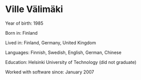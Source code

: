# Ville Välimäki

Year of birth: 1985

Born in: Finland

Lived in: Finland, Germany, United Kingdom

Languages: Finnish, Swedish, English, German, Chinese

Education: Helsinki University of Technology (did not graduate)

Worked with software since: January 2007
